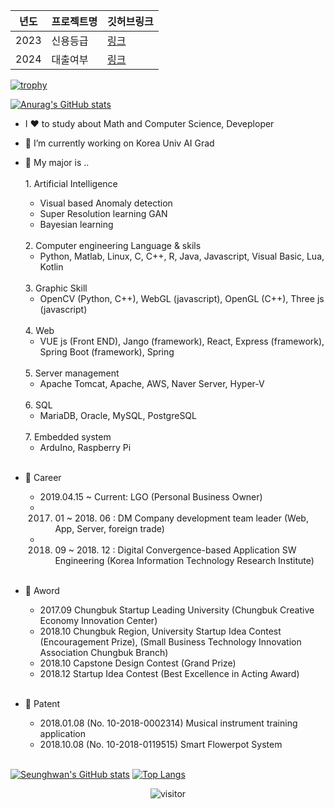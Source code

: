 | 년도|프로젝트명| 깃허브링크 |
| -- | --- | ----|
|2023| 신용등급| [링크](https://www.naver.com)| 
|2024| 대출여부 | [링크](https://www.naver.com)|


[![trophy](https://github-profile-trophy.vercel.app/?username=shiny0510&theme=onedark)](https://github.com/ryo-ma/github-profile-trophy)

 
[![Anurag's GitHub stats](https://github-readme-stats.vercel.app/api?username=shiny0510)](https://github.com/anuraghazra/github-readme-stats)


- I ❤️ to study about Math and Computer Science, Deveploper
- 🔭 I’m currently working on Korea Univ AI Grad
- 💪 My major is ..
  <br/>
  <br/>
  <h> 1. Artificial Intelligence </h>
   - Visual based Anomaly detection
   - Super Resolution learning GAN
   - Bayesian learning 
 
  <br/> 
  2. Computer engineering Language & skils 
    
    - Python, Matlab, Linux, C, C++, R, Java, Javascript, Visual Basic, Lua, Kotlin 
  <br/>
  3. Graphic Skill
    
    - OpenCV (Python, C++), WebGL (javascript), OpenGL (C++), Three js (javascript)
  <br/>
  4. Web 
    
    - VUE js (Front END), Jango (framework), React, Express (framework), Spring Boot (framework), Spring
  <br/>
  5. Server management 
    
    - Apache Tomcat, Apache, AWS, Naver Server, Hyper-V
  <br/>
  6. SQL 

    - MariaDB, Oracle, MySQL, PostgreSQL
  <br/>
  7. Embedded system 

  - ArduIno, Raspberry Pi
  <br/>
  
- 💪 Career
    - 2019.04.15 ~ Current: LGO (Personal Business Owner)
    - 2017. 01 ~ 2018. 06 : DM Company development team leader (Web, App, Server, foreign trade)
    - 2018. 09 ~ 2018. 12 : Digital Convergence-based Application SW Engineering (Korea Information Technology Research Institute)
  
  <br/>  

- 🌱 Aword
    - 2017.09 Chungbuk Startup Leading University (Chungbuk Creative Economy Innovation Center)
    - 2018.10 Chungbuk Region, University Startup Idea Contest (Encouragement Prize), (Small Business Technology Innovation Association Chungbuk Branch)
    - 2018.10 Capstone Design Contest (Grand Prize)
    - 2018.12 Startup Idea Contest (Best Excellence in Acting Award)    
  <br/>
- 🌱 Patent
    - 2018.01.08 (No. 10-2018-0002314) Musical instrument training application
    - 2018.10.08 (No. 10-2018-0119515) Smart Flowerpot System
  <br/>

[![Seunghwan's GitHub stats](https://github-readme-stats.vercel.app/api?username=shiny0510)](https://github.com/shiny0510/github-readme-stats)
[![Top Langs](https://github-readme-stats.vercel.app/api/top-langs/?username=shiny0510&layout=compact)](https://github.com/shiny0510/github-readme-stats)

<p align="center">
  <img src="https://visitor-badge.laobi.icu/badge?page_id=shiny0510/shiny0510" alt="visitor"/>
</p>












